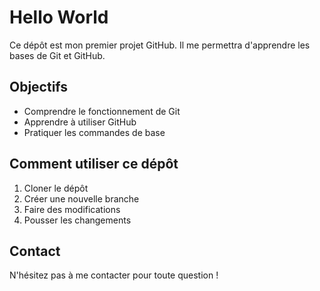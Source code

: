 # Hello World

Ce dépôt est mon premier projet GitHub. Il me permettra d'apprendre les bases de Git et GitHub.

## Objectifs
- Comprendre le fonctionnement de Git
- Apprendre à utiliser GitHub
- Pratiquer les commandes de base

## Comment utiliser ce dépôt
1. Cloner le dépôt
2. Créer une nouvelle branche
3. Faire des modifications
4. Pousser les changements

## Contact
N'hésitez pas à me contacter pour toute question !